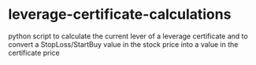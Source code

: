 # leverage-certificate-calculations
python script to calculate the current lever of a leverage certificate and to convert a StopLoss/StartBuy value in the stock price into a value in the certificate price
